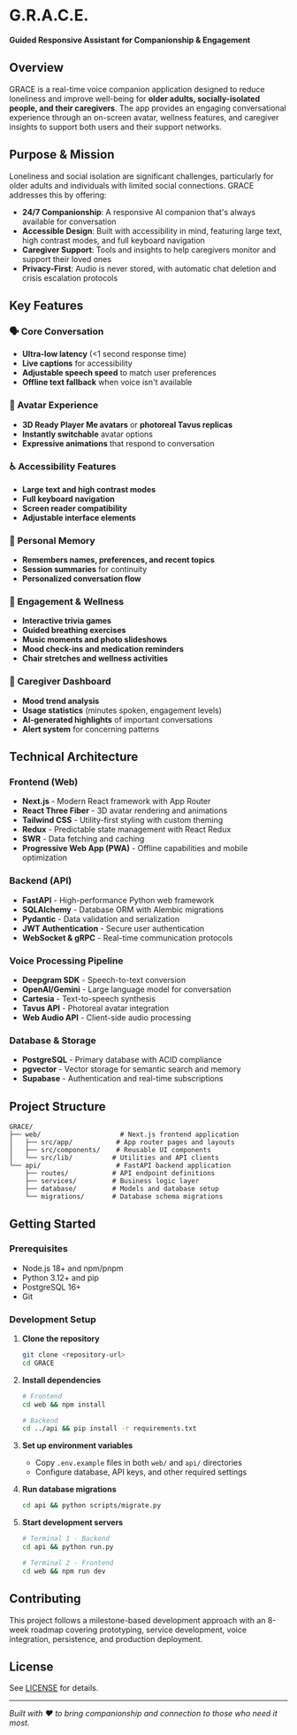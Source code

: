 # G.R.A.C.E.

**Guided Responsive Assistant for Companionship & Engagement**

## Overview

GRACE is a real-time voice companion application designed to reduce loneliness and improve well-being for **older adults, socially-isolated people, and their caregivers**. The app provides an engaging conversational experience through an on-screen avatar, wellness features, and caregiver insights to support both users and their support networks.

## Purpose & Mission

Loneliness and social isolation are significant challenges, particularly for older adults and individuals with limited social connections. GRACE addresses this by offering:

- **24/7 Companionship**: A responsive AI companion that's always available for conversation
- **Accessible Design**: Built with accessibility in mind, featuring large text, high contrast modes, and full keyboard navigation
- **Caregiver Support**: Tools and insights to help caregivers monitor and support their loved ones
- **Privacy-First**: Audio is never stored, with automatic chat deletion and crisis escalation protocols

## Key Features

### 🗣️ Core Conversation

- **Ultra-low latency** (<1 second response time)
- **Live captions** for accessibility
- **Adjustable speech speed** to match user preferences
- **Offline text fallback** when voice isn't available

### 👤 Avatar Experience

- **3D Ready Player Me avatars** or **photoreal Tavus replicas**
- **Instantly switchable** avatar options
- **Expressive animations** that respond to conversation

### ♿ Accessibility Features

- **Large text and high contrast modes**
- **Full keyboard navigation**
- **Screen reader compatibility**
- **Adjustable interface elements**

### 🧠 Personal Memory

- **Remembers names, preferences, and recent topics**
- **Session summaries** for continuity
- **Personalized conversation flow**

### 🎯 Engagement & Wellness

- **Interactive trivia games**
- **Guided breathing exercises**
- **Music moments and photo slideshows**
- **Mood check-ins and medication reminders**
- **Chair stretches and wellness activities**

### 👥 Caregiver Dashboard

- **Mood trend analysis**
- **Usage statistics** (minutes spoken, engagement levels)
- **AI-generated highlights** of important conversations
- **Alert system** for concerning patterns

## Technical Architecture

### Frontend (Web)

- **Next.js** - Modern React framework with App Router
- **React Three Fiber** - 3D avatar rendering and animations
- **Tailwind CSS** - Utility-first styling with custom theming
- **Redux** - Predictable state management with React Redux
- **SWR** - Data fetching and caching
- **Progressive Web App (PWA)** - Offline capabilities and mobile optimization

### Backend (API)

- **FastAPI** - High-performance Python web framework
- **SQLAlchemy** - Database ORM with Alembic migrations
- **Pydantic** - Data validation and serialization
- **JWT Authentication** - Secure user authentication
- **WebSocket & gRPC** - Real-time communication protocols

### Voice Processing Pipeline

- **Deepgram SDK** - Speech-to-text conversion
- **OpenAI/Gemini** - Large language model for conversation
- **Cartesia** - Text-to-speech synthesis
- **Tavus API** - Photoreal avatar integration
- **Web Audio API** - Client-side audio processing

### Database & Storage

- **PostgreSQL** - Primary database with ACID compliance
- **pgvector** - Vector storage for semantic search and memory
- **Supabase** - Authentication and real-time subscriptions

## Project Structure

```
GRACE/
├── web/                    # Next.js frontend application
│   ├── src/app/           # App router pages and layouts
│   ├── src/components/    # Reusable UI components
│   └── src/lib/          # Utilities and API clients
└── api/                   # FastAPI backend application
    ├── routes/           # API endpoint definitions
    ├── services/         # Business logic layer
    ├── database/         # Models and database setup
    └── migrations/       # Database schema migrations
```

## Getting Started

### Prerequisites

- Node.js 18+ and npm/pnpm
- Python 3.12+ and pip
- PostgreSQL 16+
- Git

### Development Setup

1. **Clone the repository**

   ```bash
   git clone <repository-url>
   cd GRACE
   ```

2. **Install dependencies**

   ```bash
   # Frontend
   cd web && npm install

   # Backend
   cd ../api && pip install -r requirements.txt
   ```

3. **Set up environment variables**

   - Copy `.env.example` files in both `web/` and `api/` directories
   - Configure database, API keys, and other required settings

4. **Run database migrations**

   ```bash
   cd api && python scripts/migrate.py
   ```

5. **Start development servers**

   ```bash
   # Terminal 1 - Backend
   cd api && python run.py

   # Terminal 2 - Frontend
   cd web && npm run dev
   ```

## Contributing

This project follows a milestone-based development approach with an 8-week roadmap covering prototyping, service development, voice integration, persistence, and production deployment.

## License

See [LICENSE](LICENSE) for details.

---

_Built with ❤️ to bring companionship and connection to those who need it most._
